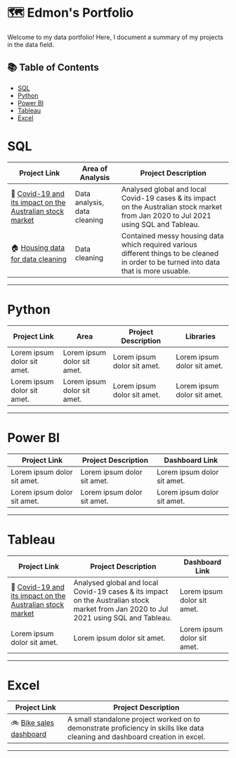 # 🗺 Edmon's Portfolio

Welcome to my data portfolio! Here, I document a summary of my projects in the data field.

## 📚 Table of Contents
- [SQL](#sql)
- [Python](#python)
- [Power BI](#Power-BI)
- [Tableau](#tableau)
- [Excel](#excel)

# SQL

| Project Link | Area of Analysis | Project Description |
|---|---|---|
| 🦠 [Covid-19 and its impact on the Australian stock market](https://github.com/Baguette0812/Covid-19-Impact-on-Australian-stock-market) | Data analysis, data cleaning | Analysed global and local Covid-19 cases & its impact on the Australian stock market from Jan 2020 to Jul 2021 using SQL and Tableau. |
| 🏠 [Housing data for data cleaning](https://github.com/Baguette0812/Housing-data--for-data-cleaning) | Data cleaning | Contained messy housing data which required various different things to be cleaned in order to be turned into data that is more usuable. |

***

# Python

| Project Link | Area | Project Description | Libraries |
|---|---|---|---|
| Lorem ipsum dolor sit amet. | Lorem ipsum dolor sit amet. | Lorem ipsum dolor sit amet. | Lorem ipsum dolor sit amet. |
| Lorem ipsum dolor sit amet. | Lorem ipsum dolor sit amet. | Lorem ipsum dolor sit amet. | Lorem ipsum dolor sit amet. |

***

# Power BI

| Project Link | Project Description | Dashboard Link |
|---|---|---|
| Lorem ipsum dolor sit amet. | Lorem ipsum dolor sit amet. | Lorem ipsum dolor sit amet. |
| Lorem ipsum dolor sit amet. | Lorem ipsum dolor sit amet. | Lorem ipsum dolor sit amet. |

***

# Tableau

| Project Link | Project Description | Dashboard Link |
|---|---|---|
| 🦠 [Covid-19 and its impact on the Australian stock market](https://github.com/Baguette0812/Covid-19-Impact-on-Australian-stock-market) | Analysed global and local Covid-19 cases & its impact on the Australian stock market from Jan 2020 to Jul 2021 using SQL and Tableau. | Lorem ipsum dolor sit amet. |
| Lorem ipsum dolor sit amet. | Lorem ipsum dolor sit amet. | Lorem ipsum dolor sit amet. |

***

# Excel

| Project Link | Project Description |
|---|---|
| 🚲 [Bike sales dashboard](https://github.com/Baguette0812/Bike-sales-dashboard) | A small standalone project worked on to demonstrate proficiency in skills like data cleaning and dashboard creation in excel. |

***
